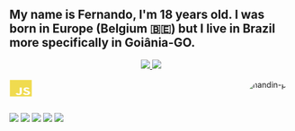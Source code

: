 ## My name is Fernando, I'm 18 years old. I was born in Europe (Belgium 🇧🇪) but I live in Brazil more specifically in Goiânia-GO.
<div align="center">
  <a href="https://github.com/nandinn">
  <img height="180em" src="https://github-readme-stats.vercel.app/api?username=nandinn&show_icons=true&theme=chartreuse-dark&include_all_commits=true&count_private=true"/>
  <img height="180em" src="https://github-readme-stats.vercel.app/api/top-langs/?username=nandinn&layout=compact&langs_count=7&theme=chartreuse-dark"/>
</div>
<div style="display: inline_block"><br>
  <img align="center" alt="nandin-Js" height="30" width="40" src="https://raw.githubusercontent.com/devicons/devicon/master/icons/javascript/javascript-plain.svg">
  <img align="right" alt="nandin-pic" height="150" style="border-radius:50px;" src="https://media.discordapp.net/attachments/894859371643822090/931392860195012608/image0-removebg-preview.png">
</div>
  
  ##
 
<div> 
  <a href="https://www.youtube.com/channel/UCFpUU70kZqeJajeqBvYs82w" target="_blank"><img src="https://img.shields.io/badge/YouTube-FF0000?style=for-the-badge&logo=youtube&logoColor=white" target="_blank"></a>
  <a href="https://instagram.com/fxrnandoc" target="_blank"><img src="https://img.shields.io/badge/-Instagram-%23E4405F?style=for-the-badge&logo=instagram&logoColor=white" target="_blank"></a>
 	<a href="https://www.twitch.tv/nandinsz" target="_blank"><img src="https://img.shields.io/badge/Twitch-9146FF?style=for-the-badge&logo=twitch&logoColor=white" target="_blank"></a>
 <a href="https://discord.gg/79cQz96wKz" target="_blank"><img src="https://img.shields.io/badge/Discord-7289DA?style=for-the-badge&logo=discord&logoColor=white" target="_blank"></a> 
  <a href = "mailto:fernandoflho88@gmail.com"><img src="https://img.shields.io/badge/-Gmail-%23333?style=for-the-badge&logo=gmail&logoColor=white" target="_blank"></a> 
</div>

